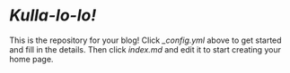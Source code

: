# *Kulla-lo-lo!*

This is the repository for your blog! Click *_config.yml* above to get started and fill in the details. Then click *index.md* and edit it to start creating your home page.
